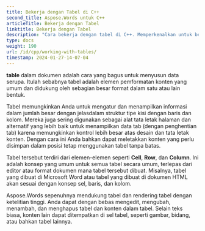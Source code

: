 ```yaml
---
title: Bekerja dengan Tabel di C++
second_title: Aspose.Words untuk C++
articleTitle: Bekerja dengan Tabel
linktitle: Bekerja dengan Tabel
description: "Cara bekerja dengan tabel di C++. Memperkenalkan untuk bekerja dengan tabel dan konsep simpul tabel di Aspose.Words untuk C++."
type: docs
weight: 190
url: /id/cpp/working-with-tables/
timestamp: 2024-01-27-14-07-04
---
```


**table** dalam dokumen adalah cara yang bagus untuk menyusun data serupa. Itulah sebabnya tabel adalah elemen pemformatan konten yang umum dan didukung oleh sebagian besar format dalam satu atau lain bentuk.

Tabel memungkinkan Anda untuk mengatur dan menampilkan informasi dalam jumlah besar dengan jelasdalam struktur tipe kisi dengan baris dan kolom. Mereka juga sering digunakan sebagai alat tata letak halaman dan alternatif yang lebih baik untuk menampilkan data tab (dengan penghentian tab) karena memungkinkan kontrol lebih besar atas desain dan tata letak konten. Dengan cara ini Anda bahkan dapat meletakkan konten yang perlu disimpan dalam posisi tetap menggunakan tabel tanpa batas.

Tabel tersebut terdiri dari elemen-elemen seperti **Cell**, **Row**, dan **Column**. Ini adalah konsep yang umum untuk semua tabel secara umum, terlepas dari editor atau format dokumen mana tabel tersebut dibuat. Misalnya, tabel yang dibuat di Microsoft Word atau tabel yang dibuat di dokumen HTML akan sesuai dengan konsep sel, baris, dan kolom.

Aspose.Words sepenuhnya mendukung tabel dan rendering tabel dengan ketelitian tinggi. Anda dapat dengan bebas mengedit, mengubah, menambah, dan menghapus tabel dan konten dalam tabel. Selain teks biasa, konten lain dapat ditempatkan di sel tabel, seperti gambar, bidang, atau bahkan tabel lainnya.
